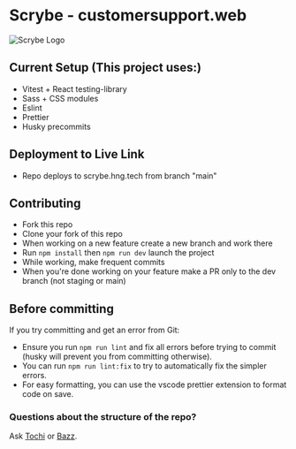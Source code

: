 # Scrybe - customersupport.web

![Scrybe Logo](/scrybe_frontend/src/assets/scrybe_logo_with_text.svg)

## Current Setup (This project uses:)

- Vitest + React testing-library
- Sass + CSS modules
- Eslint
- Prettier
- Husky precommits

## Deployment to Live Link

- Repo deploys to scrybe.hng.tech from branch "main"

## Contributing

- Fork this repo
- Clone your fork of this repo
- When working on a new feature create a new branch and work there
- Run `npm install` then `npm run dev` launch the project
- While working, make frequent commits
- When you're done working on your feature make a PR only to the dev branch (not staging or main)

## Before committing

If you try committing and get an error from Git:

- Ensure you run `npm run lint` and fix all errors before trying to commit (husky will prevent you from committing otherwise).
- You can run `npm run lint:fix` to try to automatically fix the simpler errors.
- For easy formatting, you can use the vscode prettier extension to format code on save.

### Questions about the structure of the repo?

Ask [Tochi](https://github.com/tochibedford)
or
[Bazz](https://github.com/dev-bazz).